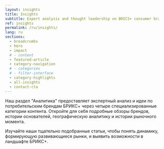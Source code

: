 ```yaml
---
layout: insights
title: Insights
subtitle: Expert analysis and thought leadership on BRICS+ consumer brands
ref: insights
permalink: /ru/insights/
lang: ru
sections:
  - breadcrumbs
  - hero
  - impact
  # - content
  - featured-article
  - category-navigation
  # - categories
  # - filter-interface
  - category-highlights
  - all-insights
  - contact-cta
---
```


Наш раздел "Аналитика" предоставляет экспертный анализ и идеи по потребительским брендам БРИКС+ через четыре специализированные категории контента. Откройте для себя подробные обзоры брендов, истории основателей, географическую аналитику и истории рыночного момента.

Изучайте наши тщательно подобранные статьи, чтобы понять динамику, формирующую развивающиеся рынки, и выявить возможности в ландшафте БРИКС+.

